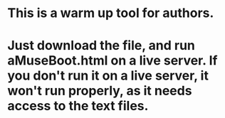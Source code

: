 # This is a warm up tool for authors.
# Just download the file, and run aMuseBoot.html on a live server. If you don't run it on a live server, it won't run properly, as it needs access to the text files.
